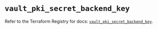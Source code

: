 # `vault_pki_secret_backend_key`

Refer to the Terraform Registry for docs: [`vault_pki_secret_backend_key`](https://registry.terraform.io/providers/hashicorp/vault/4.4.0/docs/resources/pki_secret_backend_key).
